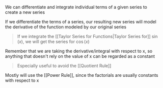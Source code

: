 We can differentiate and integrate individual terms of a given series to create a new series

If we differentiate the terms of a series, our resulting new series will model the derivative of the function modeled by our original series

> If we integrate the [[Taylor Series for Functions|Taylor Series for]]  $\sin(x)$, we will get the series for $\cos(x)$

Remember that we are taking the derivative/integral with respect to x, so anything that doesn't rely on the value of x can be regarded as a constant
> Especially useful to avoid the [[Quotient Rule]]

Mostly will use the [[Power Rule]], since the factorials are usually constants with respect to x
